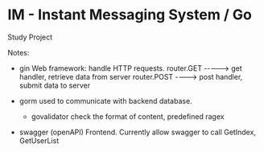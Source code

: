 # IM - Instant Messaging System / Go
Study Project

Notes:
 - gin
   Web framework: handle HTTP requests.
   router.GET -----> get handler, retrieve data from server
   router.POST ----> post handler, submit data to server
 - gorm
   used to communicate with backend database.
   - govalidator
     check the format of content, predefined ragex
   
 - swagger (openAPI)
 Frontend. Currently allow swagger to call GetIndex, GetUserList
